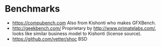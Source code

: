 # Benchmarks

- <https://compubench.com> Also from Kishonti who makes GFXBench.
- <http://geekbench.com/> Proprietary by <http://www.primatelabs.com/>, looks like similar business model to Kishonti (license source).
- <https://github.com/vetter/shoc> BSD
